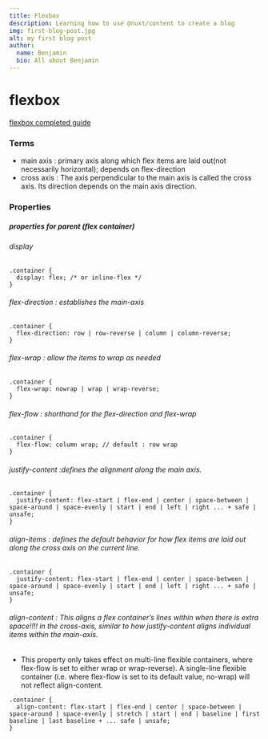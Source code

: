 ```yaml
---
title: Flexbox
description: Learning how to use @nuxt/content to create a blog
img: first-blog-post.jpg
alt: my first blog post
author:
  name: Benjamin
  bio: All about Benjamin
---
```


# flexbox
[flexbox completed guide](https://css-tricks.com/snippets/css/a-guide-to-flexbox/)

### Terms
- main axis : primary axis along which flex items are 
laid out(not necessarily horizontal); 
depends on flex-direction
- cross axis : The axis perpendicular to the main axis is called the cross axis. 
Its direction depends on the main axis direction.

### Properties
##### properties for parent (flex container)


###### display
```
.container {
  display: flex; /* or inline-flex */
}
```
###### flex-direction : establishes the main-axis
```
.container {
  flex-direction: row | row-reverse | column | column-reverse;
}
```
###### flex-wrap : allow the items to wrap as needed
```
.container {
  flex-wrap: nowrap | wrap | wrap-reverse;
}
```
###### flex-flow : shorthand for the flex-direction and flex-wrap 
```
.container {
  flex-flow: column wrap; // default : row wrap
}
```
###### justify-content :defines the alignment along the main axis. 
```
.container {
  justify-content: flex-start | flex-end | center | space-between | space-around | space-evenly | start | end | left | right ... + safe | unsafe;
}
```
###### align-items : defines the default behavior for how flex items are laid out along the cross axis on the current line.
```
.container {
  justify-content: flex-start | flex-end | center | space-between | space-around | space-evenly | start | end | left | right ... + safe | unsafe;
}
```

###### align-content : This aligns a flex container’s lines within when there is extra space!!!! in the cross-axis, similar to how justify-content aligns individual items within the main-axis.
 -  This property only takes effect on multi-line flexible containers, where flex-flow is set to either wrap or wrap-reverse). A single-line flexible container (i.e. where flex-flow is set to its default value, no-wrap) will not reflect align-content.
```
.container {
  align-content: flex-start | flex-end | center | space-between | space-around | space-evenly | stretch | start | end | baseline | first baseline | last baseline + ... safe | unsafe;
}
```

